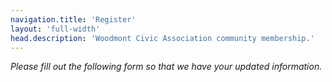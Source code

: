 ```yaml
---
navigation.title: 'Register'
layout: 'full-width'
head.description: 'Woodmont Civic Association community membership.'
---
```


_Please fill out the following form so that we have your updated information._
